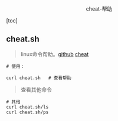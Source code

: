 <center>cheat-帮助</center>





[toc]





## cheat.sh

> linux命令帮助。[github](https://github.com/chubin/cheat.sh)  [cheat](https://cheat.sh/)



```shell
# 使用： 

curl cheat.sh   # 查看帮助
```



> 查看其他命令

```shell
# 其他
curl cheat.sh/ls  
curl cheat.sh/ps
```

